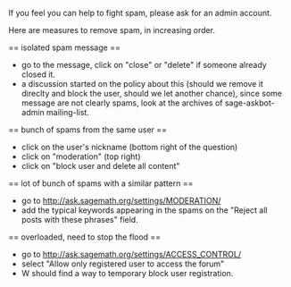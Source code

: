 If you feel you can help to fight spam, please ask for an admin account.

Here are measures to remove spam, in increasing order.

== isolated spam message ==
 * go to the message, click on "close" or "delete" if someone already closed it.
 * a discussion started on the policy about this (should we remove it direclty and block the user, should we let another chance), since some message are not clearly spams, look at the archives of sage-askbot-admin mailing-list.

== bunch of spams from the same user ==
 * click on the user's nickname (bottom right of the question)
 * click on "moderation" (top right)
 * click on "block user and delete all content"

== lot of bunch of spams with a similar pattern ==
 * go to http://ask.sagemath.org/settings/MODERATION/
 * add the typical keywords appearing in the spams on the "Reject all posts with these phrases" field.

== overloaded, need to stop the flood ==
 * go to http://ask.sagemath.org/settings/ACCESS_CONTROL/
 * select "Allow only registered user to access the forum"
 * W should find a way to temporary block user registration.
